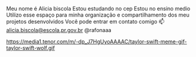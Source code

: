 Meu nome é Alicia biscola
Estou estudando no cep
Estou no ensino medio
Utilizo esse espaço para minha organização e compartilhamento dos meu projetos desenvolvidos
Você pode entrar em contato comigo 📫
alicia.biscola@escola.pr.gov.br
@rafonaaa

https://media1.tenor.com/m/-dp_J7HgUyoAAAAC/taylor-swift-meme-gif-taylor-swift-wolf.gif
